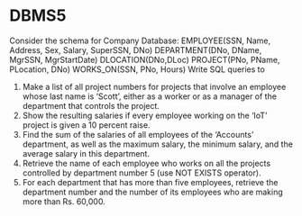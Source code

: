 # DBMS5  
Consider the schema for Company Database:
EMPLOYEE(SSN, Name, Address, Sex, Salary, SuperSSN, DNo)
DEPARTMENT(DNo, DName, MgrSSN, MgrStartDate)
DLOCATION(DNo,DLoc)
PROJECT(PNo, PName, PLocation, DNo)
WORKS_ON(SSN, PNo, Hours)
Write SQL queries to
1. Make a list of all project numbers for projects that involve an employee whose last name is ‘Scott’,
either as a worker or as a manager of the department that controls the project.
2. Show the resulting salaries if every employee working on the ‘IoT’ project is given a 10 percent raise.
3. Find the sum of the salaries of all employees of the ‘Accounts’ department, as well as the maximum
salary, the minimum salary, and the average salary in this department.
4. Retrieve the name of each employee who works on all the projects controlled by department number 5
(use NOT EXISTS operator).
5. For each department that has more than five employees, retrieve the department number and the number
of its employees who are making more than Rs. 60,000.                                                                        
